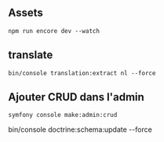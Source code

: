 ## Assets
``npm run encore dev --watch``

## translate
``bin/console translation:extract nl --force``

## Ajouter CRUD dans l'admin
``symfony console make:admin:crud``

bin/console doctrine:schema:update --force